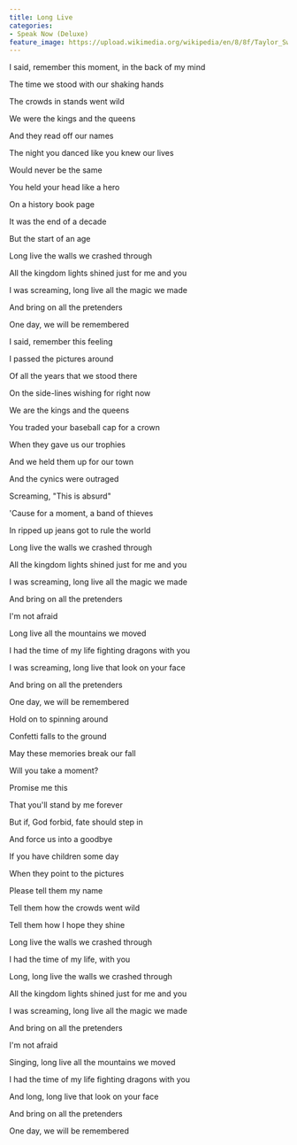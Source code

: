 ```yaml
---
title: Long Live
categories:
- Speak Now (Deluxe)
feature_image: https://upload.wikimedia.org/wikipedia/en/8/8f/Taylor_Swift_-_Speak_Now_cover.png
--- 
```

I said, remember this moment, in the back of my mind

The time we stood with our shaking hands

The crowds in stands went wild

We were the kings and the queens

And they read off our names

The night you danced like you knew our lives

Would never be the same

You held your head like a hero

On a history book page

It was the end of a decade

But the start of an age

Long live the walls we crashed through

All the kingdom lights shined just for me and you

I was screaming, long live all the magic we made

And bring on all the pretenders

One day, we will be remembered

I said, remember this feeling

I passed the pictures around

Of all the years that we stood there

On the side-lines wishing for right now

We are the kings and the queens

You traded your baseball cap for a crown

When they gave us our trophies

And we held them up for our town

And the cynics were outraged

Screaming, "This is absurd"

'Cause for a moment, a band of thieves

In ripped up jeans got to rule the world

Long live the walls we crashed through

All the kingdom lights shined just for me and you

I was screaming, long live all the magic we made

And bring on all the pretenders

I'm not afraid

Long live all the mountains we moved

I had the time of my life fighting dragons with you

I was screaming, long live that look on your face

And bring on all the pretenders

One day, we will be remembered

Hold on to spinning around

Confetti falls to the ground

May these memories break our fall

Will you take a moment?

Promise me this

That you'll stand by me forever

But if, God forbid, fate should step in

And force us into a goodbye

If you have children some day

When they point to the pictures

Please tell them my name

Tell them how the crowds went wild

Tell them how I hope they shine

Long live the walls we crashed through

I had the time of my life, with you

Long, long live the walls we crashed through

All the kingdom lights shined just for me and you

I was screaming, long live all the magic we made

And bring on all the pretenders

I'm not afraid

Singing, long live all the mountains we moved

I had the time of my life fighting dragons with you

And long, long live that look on your face

And bring on all the pretenders

One day, we will be remembered